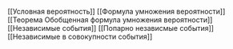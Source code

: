 [[Условная вероятность]]
[[Формула умножения вероятности]]
[[Теорема Обобщенная формула умножения вероятности]]
[[Независимые события]]
[[Попарно независмые события]]
[[Независимые в совокупности события]]